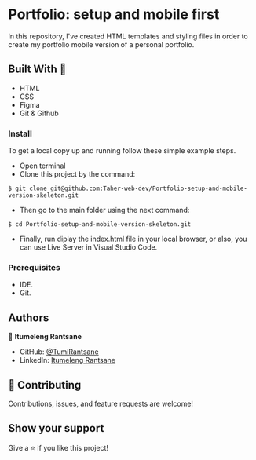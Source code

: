  # Portfolio: setup and mobile first

In this repository, I've created HTML templates and styling files in order to create my portfolio mobile version of a personal portfolio.



## Built With 🔨


- HTML
- CSS
- Figma
- Git & Github

### Install

To get a local copy up and running follow these simple example steps.
- Open terminal
- Clone this project by the command: 

```
$ git clone git@github.com:Taher-web-dev/Portfolio-setup-and-mobile-version-skeleton.git
```

- Then go to the main folder using the next command:

```
$ cd Portfolio-setup-and-mobile-version-skeleton.git
```

- Finally, run diplay the index.html file in your local browser, or also, you can use Live Server in Visual Studio Code.



### Prerequisites

- IDE.
- Git.



## Authors

👤 **Itumeleng Rantsane**

- GitHub: [@TumiRantsane](https://github.com/TumiRantsane)
- LinkedIn: [Itumeleng Rantsane](https://www.linkedin.com/in/itumeleng-rantsane-552a44244/)


## 🤝 Contributing

Contributions, issues, and feature requests are welcome!



## Show your support

Give a ⭐️ if you like this project!


